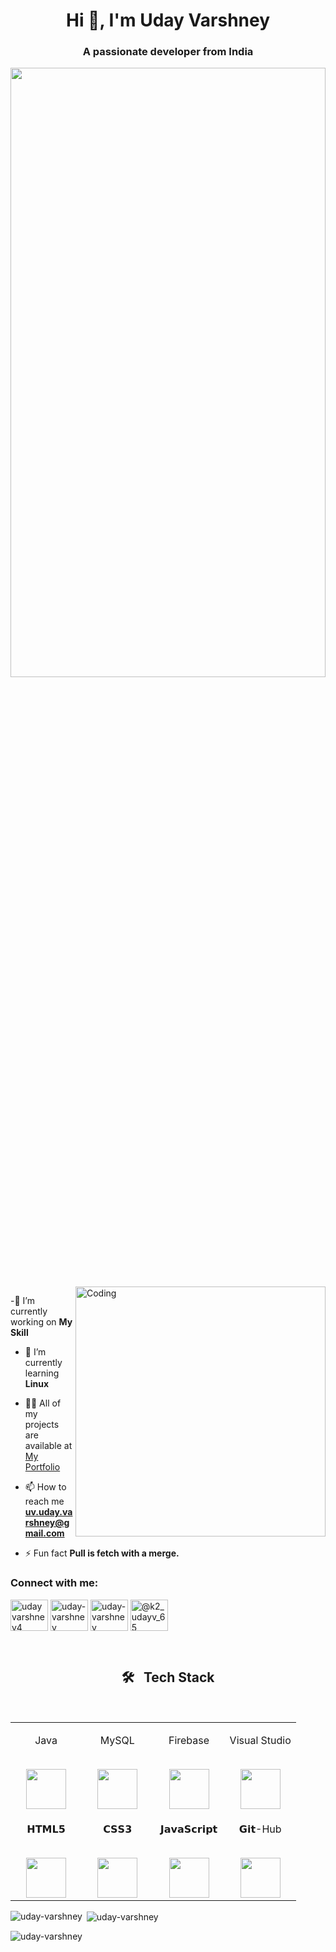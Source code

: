 <h1 align="center">Hi 👋, I'm Uday Varshney</h1>
<h3 align="center">A passionate developer from India</h3>

<img width=100% height=50% src="https://user-images.githubusercontent.com/74038190/225813708-98b745f2-7d22-48cf-9150-083f1b00d6c9.gif">

<img align="right" alt="Coding" width="400" src="https://mir-s3-cdn-cf.behance.net/project_modules/hd/06f21a161921919.63cd7887d0a70.gif">
<!-- <p align="left"> <img src="https://komarev.com/ghpvc/?username=uditshetty&label=Profile%20views&color=0e75b6&style=flat" alt="uditshetty" /> </p> -->


-🔭 I’m currently working on **My Skill**

- 🌱 I’m currently learning **Linux**

- 👨‍💻 All of my projects are available at [My Portfolio]([https://uditshetty.github.io/](https://uday-varshney.github.io/Portfolio/))

- 📫 How to reach me **uv.uday.varshney@gmail.com**

- ⚡ Fun fact **Pull is fetch with a merge.**

<h3 align="left">Connect with me:</h3>
<p align="left">
<a href="https://twitter.com/udayvarshney4" target="blank"><img align="center" src="https://user-images.githubusercontent.com/74038190/241765460-cc4fe88c-7f7a-41d8-b449-34b7a178c1c6.gif" alt="udayvarshney4" height="50" width="60" /></a>
<a href="https://linkedin.com/in/uday-varshney" target="blank"><img align="center" src="https://user-images.githubusercontent.com/74038190/235294012-0a55e343-37ad-4b0f-924f-c8431d9d2483.gif" alt="uday-varshney" height="50" width="60" /></a>
<a href="https://www.instagram.com/uday__varshney/" target="blank"><img align="center" src="https://user-images.githubusercontent.com/74038190/235294013-a33e5c43-a01c-43f6-b44d-a406d8b4ab75.gif" alt="uday-varshney" height="50" width="60" /></a>
<a href="https://www.hackerrank.com/@k2_udayv_65" target="blank"><img align="center" src="https://raw.githubusercontent.com/rahuldkjain/github-profile-readme-generator/master/src/images/icons/Social/hackerrank.svg" alt="@k2_udayv_65" height="50" width="60" /></a>
</p>

<br>
<h2 align="center" border="0">🛠 &nbsp;
	Tech Stack </h2>

<br>
<table align="center">

<tbody>

 <tr valign="top">

<td width="25%" align="center">

<span>Java</span><br><br>

<img height="64px" src="https://user-images.githubusercontent.com/74038190/212281763-e6ecd7ef-c4aa-45b6-a97c-f33f6bb592bd.gif">

</td>

<td width="25%" align="center">

<span>MySQL</span><br><br>

<img height="64px" src="https://cdn.svgporn.com/logos/mysql.svg">

</td>

<td width="25%" align="center">

<span>Firebase</span><br><br>

<img height="64px" src="https://user-images.githubusercontent.com/74038190/238200431-3c16d4f2-b757-4c70-8f42-43d5dddd2c36.gif">

</td>

<td width="25%" align="center">

<span>Visual Studio</span><br><br>

<img height="64px" src="https://user-images.githubusercontent.com/74038190/212257465-7ce8d493-cac5-494e-982a-5a9deb852c4b.gif">

</td>
	 
</td>

</tr>
 
<tr valign="top">

<td width="25%" align="center">

<span>𝗛𝗧𝗠𝗟𝟱</span><br><br>

<img height="64px" src="https://user-images.githubusercontent.com/74038190/238200426-29fd6286-4e7b-4d6c-818f-c4765d5e39a9.gif">

</td>

<td width="25%" align="center">

<span>𝗖𝗦𝗦𝟯</span><br><br>

<img height="64px" src="https://user-images.githubusercontent.com/74038190/238200428-67f477ed-6624-42da-99f0-1a7b1a16eecb.gif">

</td>

<td width="25%" align="center">

<span>𝗝𝗮𝘃𝗮𝗦𝗰𝗿𝗶𝗽𝘁</span><br><br>

<img height="64px" src="https://user-images.githubusercontent.com/74038190/212257454-16e3712e-945a-4ca2-b238-408ad0bf87e6.gif">

</td>


<td width="25%" align="center">

<span>𝗚𝗶𝘁-Hub</span><br><br>

<img height="64px" src="https://user-images.githubusercontent.com/74038190/212281775-b468df30-4edc-4bf8-a4ee-f52e1aaddc86.gif">

</td>

</td>

</tr>

</tbody>

</table>

<p><img align="left" src="https://github-readme-stats.vercel.app/api/top-langs?username=uday-varshney&show_icons=true&locale=en&layout=compact" alt="uday-varshney" /></p>

<p>&nbsp;<img align="center" src="https://github-readme-stats.vercel.app/api?username=uday-varshney&show_icons=true&locale=en" alt="uday-varshney" /></p>

<p><img align="center" src="https://github-readme-streak-stats.herokuapp.com/?user=uday-varshney&" alt="uday-varshney" /></p>
